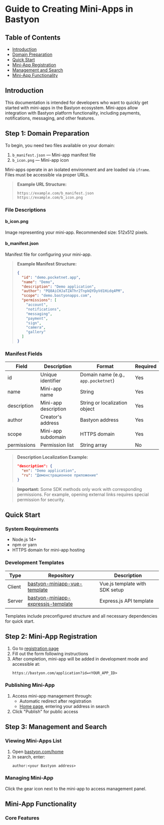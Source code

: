 # Guide to Creating Mini-Apps in Bastyon

## Table of Contents

- [Introduction](#introduction)
- [Domain Preparation](#step-1-domain-preparation)
- [Quick Start](#quick-start)
- [Mini-App Registration](#step-2-mini-app-registration)
- [Management and Search](#step-3-management-and-search)
- [Mini-App Functionality](#mini-app-functionality)

## Introduction

This documentation is intended for developers who want to quickly get started with mini-apps in the Bastyon ecosystem. Mini-apps allow integration with Bastyon platform functionality, including payments, notifications, messaging, and other features.

## Step 1: Domain Preparation

To begin, you need two files available on your domain:

1. `b_manifest.json` — Mini-app manifest file
2. `b_icon.png` — Mini-app icon

Mini-apps operate in an isolated environment and are loaded via `iframe`. Files must be accessible via proper URLs.

> **Example URL Structure:**
> ```
> https://example.com/b_manifest.json
> https://example.com/b_icon.png
> ```

### File Descriptions

#### b_icon.png
Image representing your mini-app. Recommended size: 512x512 pixels.

#### b_manifest.json
Manifest file for configuring your mini-app.

> **Example Manifest Structure:**
> ```json
> {
>   "id": "demo.pocketnet.app",
>   "name": "Demo",
>   "description": "Demo application",
>   "author": "PQ8AiCHJaTZAThr2TnpkQYDyVd1Hidq4PM",
>   "scope": "demo.bastyonapps.com",
>   "permissions": [
>     "account",
>     "notifications",
>     "messaging",
>     "payment",
>     "sign",
>     "camera",
>     "gallery"
>   ]
> }
> ```

### Manifest Fields

| Field | Description | Format | Required |
|------|-------------|---------|-----------|
| id | Unique identifier | Domain name (e.g., `app.pocketnet`) | Yes |
| name | Mini-app name | String | Yes |
| description | Mini-app description | String or localization object | Yes |
| author | Creator's address | Bastyon address | Yes |
| scope | Mini-app subdomain | HTTPS domain | Yes |
| permissions | Permission list | String array | No |

> **Description Localization Example:**
> ```json
> "description": {
>   "en": "Demo application",
>   "ru": "Демонстрационное приложение"
> }
> ```

> **Important:** Some SDK methods only work with corresponding permissions. For example, opening external links requires special permission for security.

## Quick Start

### System Requirements
- Node.js 14+
- npm or yarn
- HTTPS domain for mini-app hosting

### Development Templates

| Type | Repository | Description |
|------|------------|-------------|
| Client | [bastyon-miniapp-vue-template](https://github.com/DaniilKimlb/bastyon-miniapp-vue-template) | Vue.js template with SDK setup |
| Server | [bastyon-miniapp-expressjs-template](https://github.com/DaniilKimlb/bastyon-miniapp-expressjs-template) | Express.js API template |

Templates include preconfigured structure and all necessary dependencies for quick start.

## Step 2: Mini-App Registration

1. Go to [registration page](https://bastyon.com/devapplication)
2. Fill out the form following instructions
3. After completion, mini-app will be added in development mode and accessible at:
   ```
   https://bastyon.com/application?id=<YOUR_APP_ID>
   ```

### Publishing Mini-App

1. Access mini-app management through:
   - Automatic redirect after registration
   - [Home page](https://bastyon.com/home), entering your address in search
2. Click "Publish" for public access

## Step 3: Management and Search

### Viewing Mini-Apps List
1. Open [bastyon.com/home](https://bastyon.com/home)
2. In search, enter:
   ```
   author:<your Bastyon address>
   ```

### Managing Mini-App
Click the gear icon next to the mini-app to access management panel.

## Mini-App Functionality

### Core Features